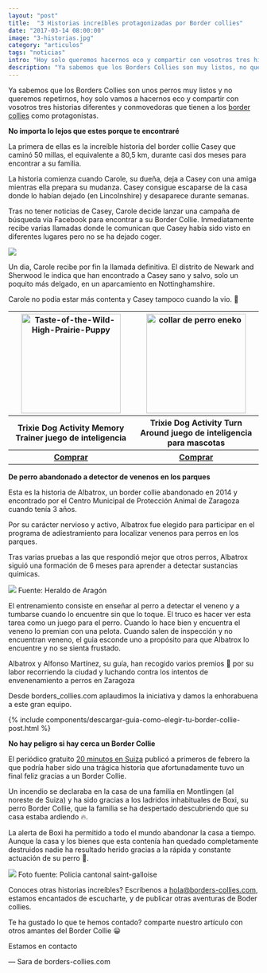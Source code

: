 ```yaml
---
layout: "post"
title:  "3 Historias increíbles protagonizadas por Border collies"
date: "2017-03-14 08:00:00"
image: "3-historias.jpg"
category: "articulos"
tags: "noticias"
intro: "Hoy solo queremos hacernos eco y compartir con vosotros tres historias conmovedoras en las que los border collies son los protagonistas."
description: "Ya sabemos que los Borders Collies son muy listos, no queremos repetirnos hoy solo queremos hacernos eco y compartir con vosotros tres historias diferentes, conmovedoras y que no te dejan indiferente en las que los border collies son los protagonistas."
---
```


Ya sabemos que los Borders Collies son unos perros muy listos y no queremos repetirnos, hoy solo vamos a hacernos eco y compartir con vosotros tres historias diferentes y conmovedoras que tienen a los <a href="{{ site.url }}/raza-de-perro-border-collie/">border collies</a> como protagonistas.

 **No importa lo lejos que estes porque te encontraré**

La primera de ellas es la increíble historia del border collie Casey que caminó 50 millas, el equivalente a 80,5 km, durante casi dos meses para encontrar a su familia.

La historia comienza cuando Carole, su dueña, deja a Casey con una amiga mientras ella prepara su mudanza. Casey consigue escaparse de la casa donde lo habían dejado (en Lincolnshire) y desaparece durante semanas.

Tras no tener noticias de Casey, Carole decide lanzar una campaña de búsqueda vía Facebook para encontrar a su Border Collie. Inmediatamente recibe varias llamadas donde le comunican que Casey había sido visto en diferentes lugares pero no se ha dejado coger.

![](https://s3-us-west-2.amazonaws.com/notion-static/f8b9d67795c042c9a56d41b0081f7397/casey.jpg)

Un dia, Carole recibe por fin la llamada definitiva. El distrito de Newark and Sherwood le indica que han encontrado a Casey sano y salvo, solo un poquito más delgado, en un aparcamiento en Nottinghamshire.

Carole no podia estar más contenta y Casey tampoco cuando la vio. 👏

<table class="stack">
  <thead>
    <tr>
      <th width="250" class="text-center"><a href="http://marketing.net.zooplus.es/ts/i3811177/tsc?amc=con.zooplus.268576.280776.9541&smc=280776&rmd=2&trg=http%3A%2F%2Fwww.zooplus.es%2F-326860%2Fshop%2F%252B5PRESAFF%2Ftienda_perros%2Fjuguetes_deporte_perros%2Fjuegos_inteligencia%2Ftrixie%2F449995"><img src="{{site.url}}/assets/img/productos/trixie-dog.jpg" width="200" height="auto" alt="Taste-of-the-Wild-High-Prairie-Puppy"></a></th>
      <th width="250" class="text-center"><a  href="http://marketing.net.zooplus.es/ts/i3811177/tsc?amc=con.zooplus.268576.280776.9541&smc=280776&rmd=2&trg=http%3A%2F%2Fwww.zooplus.es%2F-326860%2Fshop%2F%252B5PRESAFF%2Ftienda_perros%2Fjuguetes_deporte_perros%2Fjuegos_inteligencia%2Ftrixie%2F621369"><img src="{{site.url}}/assets/img/productos/trixie-dog-activity.jpg" width="200" height="auto" alt="collar de perro eneko"></a></th>
    </tr>
  </thead>
  <tbody>
     <tr>
      <th>Trixie Dog Activity Memory Trainer juego de inteligencia</th>
      <th>Trixie Dog Activity Turn Around juego de inteligencia para mascotas</th>
     </tr>
     <tr>
      <th><a class="button" href="http://marketing.net.zooplus.es/ts/i3811177/tsc?amc=con.zooplus.268576.280776.9541&smc=280776&rmd=2&trg=http%3A%2F%2Fwww.zooplus.es%2F-326860%2Fshop%2F%252B5PRESAFF%2Ftienda_perros%2Fjuguetes_deporte_perros%2Fjuegos_inteligencia%2Ftrixie%2F449995">Comprar</a></th>
        <th><a class="button" href="http://marketing.net.zooplus.es/ts/i3811177/tsc?amc=con.zooplus.268576.280776.9541&smc=280776&rmd=2&trg=http%3A%2F%2Fwww.zooplus.es%2F-326860%2Fshop%2F%252B5PRESAFF%2Ftienda_perros%2Fjuguetes_deporte_perros%2Fjuegos_inteligencia%2Ftrixie%2F621369">Comprar</a></th>
    </tr>
  </tbody>
</table>

 **De perro abandonado a detector de venenos en los parques**

Esta es la historia de Albatrox, un border collie abandonado en 2014 y encontrado por el Centro Municipal de Protección Animal de Zaragoza cuando tenía 3 años.

Por su carácter nervioso y activo, Albatrox fue elegido para participar en el programa de adiestramiento para localizar venenos para perros en los parques.

Tras varias pruebas a las que respondió mejor que otros perros, Albatrox siguió una formación de 6 meses para aprender a detectar sustancias químicas.

![](https://s3-us-west-2.amazonaws.com/notion-static/c8341a872afd4207a889477b33730462/albatrox3.jpg)
Fuente: Heraldo de Aragón

El entrenamiento consiste en enseñar al perro a detectar el veneno y a tumbarse cuando lo encuentre sin que lo toque. El truco es hacer ver esta tarea como un juego para el perro. Cuando lo hace bien y encuentra el veneno lo premian con una pelota. Cuando salen
de inspección y no encuentran veneno, el guia esconde uno a propósito para que Albatrox lo encuentre y no se sienta frustado.

Albatrox y Alfonso Martínez, su guía, han recogido varios premios 🥇 por su labor recorriendo la ciudad y luchando contra los intentos de envenenamiento a perros en Zaragoza

Desde borders_collies.com aplaudimos la iniciativa y damos la enhorabuena a este gran equipo.

{% include components/descargar-guia-como-elegir-tu-border-collie-post.html %}

 **No hay peligro si hay cerca un Border Collie**

El periódico gratuito [20 minutos en Suiza](http://www.20min.ch/ro/news/suisse/story/Les-aboiements-de-leur-chien-les-ont-sauves-27102495) publicó a primeros de febrero la que podría haber sido una trágica historia que afortunadamente tuvo un final feliz gracias a un Border Collie.

Un incendio se declaraba en la casa de una familia en Montlingen (al noreste de Suiza) y ha sido gracias a los ladridos inhabituales de Boxi, su perro Border Collie, que la familia se ha despertado descubriendo que su casa estaba ardiendo 🔥.

La alerta de Boxi ha permitido a todo el mundo abandonar la casa a tiempo. Aunque la casa y los bienes que esta contenía han quedado completamente destruidos nadie ha resultado herido gracias a la rápida y constante actuación de su perro 🚒.

![](https://s3-us-west-2.amazonaws.com/notion-static/ccc58f7bd2e9484497e770e5f49ae7bb/Police_cantonale_saint-galloise.jpg)
Foto fuente: Policia cantonal saint-galloise

Conoces otras historias increíbles? Escríbenos a hola@borders-collies.com, estamos encantados de escucharte, y de publicar otras
aventuras de Boder collies.

Te ha gustado lo que te hemos contado? comparte nuestro artículo con otros amantes del Border Collie 😀

Estamos en contacto

— Sara de borders-collies.com
